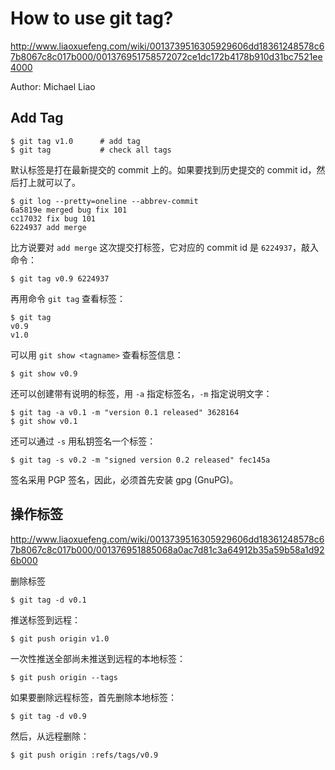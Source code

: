 # How to use git tag?

http://www.liaoxuefeng.com/wiki/0013739516305929606dd18361248578c67b8067c8c017b000/001376951758572072ce1dc172b4178b910d31bc7521ee4000

Author: Michael Liao

## Add Tag

```
$ git tag v1.0      # add tag
$ git tag           # check all tags
```

默认标签是打在最新提交的 commit 上的。如果要找到历史提交的 commit id，然后打上就可以了。

```
$ git log --pretty=oneline --abbrev-commit
6a5819e merged bug fix 101
cc17032 fix bug 101
6224937 add merge
```

比方说要对 `add merge` 这次提交打标签，它对应的 commit id 是 `6224937`，敲入命令：

```
$ git tag v0.9 6224937
```

再用命令 `git tag` 查看标签：

```
$ git tag
v0.9
v1.0
```

可以用 `git show <tagname>` 查看标签信息：

```
$ git show v0.9
```

还可以创建带有说明的标签，用 `-a` 指定标签名，`-m` 指定说明文字：

```
$ git tag -a v0.1 -m "version 0.1 released" 3628164
$ git show v0.1
```

还可以通过 `-s` 用私钥签名一个标签：

```
$ git tag -s v0.2 -m "signed version 0.2 released" fec145a
```

签名采用 PGP 签名，因此，必须首先安装 gpg (GnuPG)。

## 操作标签

http://www.liaoxuefeng.com/wiki/0013739516305929606dd18361248578c67b8067c8c017b000/001376951885068a0ac7d81c3a64912b35a59b58a1d926b000

删除标签

```
$ git tag -d v0.1
```

推送标签到远程：

```
$ git push origin v1.0
```

一次性推送全部尚未推送到远程的本地标签：

```
$ git push origin --tags
```

如果要删除远程标签，首先删除本地标签：

```
$ git tag -d v0.9
```

然后，从远程删除：

```
$ git push origin :refs/tags/v0.9
```